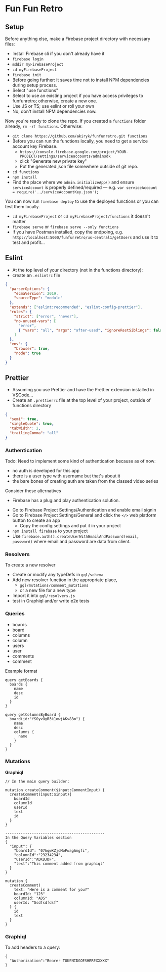 # Fun Fun Retro

## Setup

Before anything else, make a Firebase project directory with necessary files:

- Install Firebase cli if you don't already have it
- `firebase login`
- `mddir myFirebaseProject`
- `cd myFirebaseProject`
- `firebase init`
- Before going further: it saves time not to install NPM dependencies during setup process.
- Select "use functions"
- Select to use an existing project if you have access privileges to funfunretro; otherwise, create a new one.
- Use JS or TS; use eslint or roll your own
- No, don't install NPM dependencies now.

Now you're ready to clone the repo. If you created a `functions` folder already, `rm -rf functions`. Otherwise:

- `git clone https://github.com/akiryk/funfunretro.git functions`
- Before you can run the functions locally, you need to get a service account key Firebase.
  - `https://console.firebase.google.com/project/YOUR-PROJECT/settings/serviceaccounts/adminsdk`
  - click "Generate new private key"
  - Put the generated json file somewhere outside of git repo.
- `cd functions`
- `npm install`
- Find the place where we `admin.initializeApp()` and ensure `serviceAccount` is properly defined/required — e.g. `var serviceAccount = require('../serviceAccountKey.json');`

You can now run `firebase deploy` to use the deployed functions or you can test them locally.

- `cd myFirebaseProject` or `cd myFirebaseProject/functions` it doesn't matter
- `firebase serve` or `firebase serve --only functions`
- If you have Postman installed, copy the endpoing, e.g. `http://localhost:5000/funfunretro/us-central1/getUsers` and use it to test and profit...

## Eslint

- At the top level of your directory (not in the functions directory):
- create an `.eslintrc` file

```json
{
  "parserOptions": {
    "ecmaVersion": 2019,
    "sourceType": "module"
  },
  "extends": ["eslint:recommended", "eslint-config-prettier"],
  "rules": {
    "strict": ["error", "never"],
    "no-unused-vars": [
      "error",
      { "vars": "all", "args": "after-used", "ignoreRestSiblings": false }
    ]
  },
  "env": {
    "browser": true,
    "node": true
  }
}
```

## Prettier

- Assuming you use Prettier and have the Prettier extension installed in VSCode...
- Create an `.prettierrc` file at the top level of your project, outside of functions directory

```json
{
  "semi": true,
  "singleQuote": true,
  "tabWidth": 2,
  "trailingComma": "all"
}
```

### Authentication

Todo: Need to implement some kind of authentication because as of now:

- no auth is developed for this app
- there is a user type with username but that's about it
- the bare bones of creating auth are taken from the classed video series

Consider these alternatives

- Firebase has a plug and play authentication solution.

* Go to Firebase Project Settings/Authentication and enable email signin
* Go to Firebase Project Settings/General and click the `</>` web platform button to create an app
  - Copy the config settings and put it in your project
* `npm install firebase` to your project
* Use `firebase.auth().createUserWithEmailAndPassword(email, password)` where email and password are data from client.

### Resolvers

To create a new resolver

- Create or modify any typeDefs in `gql/schema`
- Add new resolver function in the appropriate place,
  - `gql/mutations/comment_mutations`
  - or a new file for a new type
- Import it into `gql/resolvers.js`
- test in Graphiql and/or write e2e tests

### Queries

- boards
- board
- columns
- column
- users
- user
- comments
- comment

Example format

```
query getBoards {
  boards {
    name
    desc
    id
  }
}

query getColumnsByBoard {
  board(id:"fSOyvOyR3k1owjAKv88o") {
    name
    desc
    columns {
      name
    }
  }
}
```

### Mutations

**Graphiql**

```
// In the main query builder:

mutation createComment($input:CommentInput) {
  createComment(input:$input){
    boardId
    columnId
    userId
    text
    id
  }
}

---------------------------------------------
In the Query Variables section
{
  "input": {
    "boardId": "07hqwKZjcMoPwagAmgfi",
    "columnId":"23234234",
    "userId":"ADKDJDF",
    "text":"This comment added from graphiql"
  }
}
```

```gql
mutation {
  createComment(
    text: "Here is a comment for you?"
    boardId: "123"
    columnId: "ADS"
    userId: "Ssdfsdfdsf"
  ) {
    id
    text
  }
}
```

### Graphiql

To add headers to a query:

```
{
  "Authorization":"Bearer TOKENIDGOESHEREXXXXX"
}
```
